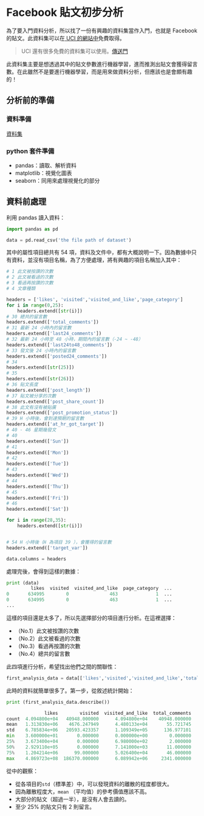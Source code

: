 # Facebook 貼文初步分析

為了要入門資料分析，所以找了一份有興趣的資料集當作入門，也就是 Facebook 的貼文。此資料集可以在[ UCI 的網站中](https://archive.ics.uci.edu/ml/datasets/Facebook+Comment+Volume+Dataset)免費取得。
> UCI 還有很多免費的資料集可以使用。[傳送門](https://archive.ics.uci.edu/ml/datasets.html)

此資料集主要是想透過其中的貼文參數進行機器學習，進而推測出貼文會獲得留言數。在此雖然不是要進行機器學習，而是用來做資料分析，但應該也是會頗有趣的！

## 分析前的準備

### 資料準備

[資料集](https://archive.ics.uci.edu/ml/datasets/Facebook+Comment+Volume+Dataset)

### python 套件準備

* pandas：讀取、解析資料
* matplotlib：視覺化圖表
* seaborn：同用來處理視覺化的部分

## 資料前處理

利用 pandas  讀入資料：

```python
import pandas as pd

data = pd.read_csv('the file path of dataset')
```

其中的屬性項目總共有 54 項，資料及文件中，都有大概說明一下。因為數據中只有資料，並沒有項目名稱，為了方便處理，將有興趣的項目名稱加入其中：

```python
# 1 此文被按讚的次數
# 2 此文被看過的次數
# 3 看過再按讚的次數
# 4 文章種類

headers = ['likes', 'visited','visited_and_like','page_category']
for i in range(0,25):
    headers.extend([str(i)])
# 30 總共的留言數
headers.extend(['total_comments'])
# 31 最新 24 小時內的留言數
headers.extend(['last24_comments'])
# 32 最新 24 小時至 48 小時，期間內的留言數（-24 ~ -48）
headers.extend(['last24to48_comments'])
# 33 發文後 24 小時內的留言數
headers.extend(['posted24_comments'])
# 34
headers.extend([str(25)])
# 35
headers.extend([str(26)])
# 36 貼文長度
headers.extend(['post_length'])
# 37 貼文被分享的次數
headers.extend(['post_share_count'])
# 38 此文有沒有被貼廣
headers.extend(['post_promotion_status'])
# 39 H 小時後，會到達預期的留言數
headers.extend(['at_hr_got_target'])
# 40 - 46 星期幾發文
# 40 
headers.extend(['Sun'])
# 41
headers.extend(['Mon'])
# 42
headers.extend(['Tue'])
# 43
headers.extend(['Wed'])
# 44 
headers.extend(['Thu'])
# 45
headers.extend(['Fri'])
# 46 
headers.extend(['Sat'])

for i in range(28,35):
    headers.extend([str(i)])


# 54 H 小時後（H 為項目 39 ），會獲得的留言數
headers.extend(['target_var'])

data.columns = headers
```

處理完後，會得到這樣的數據：

```python
print (data)
         likes  visited  visited_and_like  page_category  ...       
0       634995        0               463              1  ...
0       634995        0               463              1  ...
...
```
這樣的項目還是太多了，所以先選擇部分的項目進行分析。在這裡選擇：

* （No.1）此文被按讚的次數
* （No.2）此文被看過的次數
* （No.3）看過再按讚的次數
* （No.4）總共的留言數

此四項進行分析，希望找出他們之間的關聯性：

```python
first_analysis_data = data[['likes','visited','visited_and_like','total_comments']]
```

此時的資料就簡單很多了。第一步，從敘述統計開始：

```python
print (first_analysis_data.describe())

              likes        visited  visited_and_like  total_comments
count  4.094800e+04   40948.000000      4.094800e+04    40948.000000
mean   1.313830e+06    4676.247949      4.480133e+04       55.721745
std    6.785834e+06   20593.423357      1.109349e+05      136.977101
min    3.600000e+01       0.000000      0.000000e+00        0.000000
25%    3.673400e+04       0.000000      6.980000e+02        2.000000
50%    2.929110e+05       0.000000      7.141000e+03       11.000000
75%    1.204214e+06      99.000000      5.026400e+04       46.000000
max    4.869723e+08  186370.000000      6.089942e+06     2341.000000
```
從中的觀察：

* 從各項目的```std```（標準差）中，可以發現資料的離散的程度都很大。
* 因為離散程度大，`mean` （平均值）的參考價值應該不高。
* 大部分的貼文（超過一半），是沒有人會去讀的。
* 至少 25% 的貼文只有 2 則留言。 